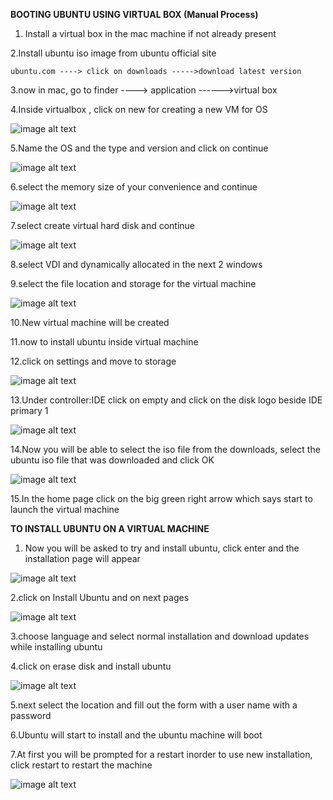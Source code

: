 **BOOTING UBUNTU USING VIRTUAL BOX (Manual Process)**

1. Install a virtual box in the mac machine if not already present

2.Install ubuntu iso image from ubuntu official site

	ubuntu.com ----> click on downloads ----->download latest version

3.now in mac, go to finder ----> application ------>virtual box

4.Inside virtualbox , click on new for creating a new VM for OS

![image alt text](image_0.png)

5.Name the OS and the type and version and click on continue

![image alt text](image_1.png)

 

6.select the memory size of your convenience and continue

![image alt text](https://prnt.sc/AwBgtYTfC-_3)

7.select create virtual hard disk and continue

![image alt text](image_3.png)

8.select VDI and dynamically allocated in the next 2 windows

9.select the file location and storage for the virtual machine

![image alt text](image_4.png)

10.New virtual machine will be created

11.now to install ubuntu inside virtual machine

12.click on settings and move to storage

![image alt text](image_5.png)

13.Under controller:IDE click on empty and click on the disk logo beside IDE primary 1

![image alt text](image_6.png)

14.Now you will be able to select the iso file from the downloads, select the ubuntu iso file that was downloaded and click OK

![image alt text](image_7.png)

15.In the home page click on the big green right arrow which says start to launch the virtual machine

**TO INSTALL UBUNTU ON A VIRTUAL MACHINE**

1. Now you will be asked to try and install ubuntu, click enter and the installation page will appear

![image alt text](image_8.png)

2.click on Install Ubuntu and on next pages

![image alt text](image_9.png)

3.choose language and select normal installation and download updates while installing ubuntu

4.click on erase disk and install ubuntu

![image alt text](image_10.png)

5.next select the location and fill out the form with a user name with a password

6.Ubuntu will start to install and the ubuntu machine will boot

7.At first you will be prompted for a restart inorder to use new installation, click restart to restart the machine

![image alt text](image_11.png)

